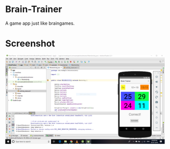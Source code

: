 # Brain-Trainer
A game app just like braingames.
# Screenshot

![alt text](https://github.com/Pratyushx/Brain-Trainer/blob/master/braintrainer.PNG)
